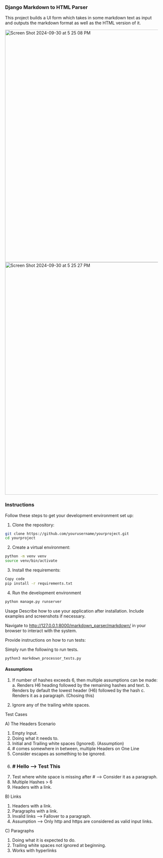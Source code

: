 ### Django Markdown to HTML Parser


This project builds a UI form which takes in some markdown text as input and outputs the markdown format as well as the HTML version of it. 

<img width="767" alt="Screen Shot 2024-09-30 at 5 25 08 PM" src="https://github.com/user-attachments/assets/ea28b1ff-ed96-4c7c-a944-c49464dbf191">

<img width="767" alt="Screen Shot 2024-09-30 at 5 25 27 PM" src="https://github.com/user-attachments/assets/e2884cf9-1968-4b79-a5f3-706f4af0052e">



### Instructions

Follow these steps to get your development environment set up:

1. Clone the repository:

```bash
git clone https://github.com/yourusername/yourproject.git
cd yourproject
```

2. Create a virtual environment:

```bash
python -m venv venv
source venv/bin/activate
```


3. Install the requirements:

```bash
Copy code
pip install -r requirements.txt
```

4. Run the development environment
```bash
python manage.py runserver
```

Usage
Describe how to use your application after installation. Include examples and screenshots if necessary.

Navigate to http://127.0.0.1:8000/markdown_parser/markdown/ in your browser to interact with the system.


Provide instructions on how to run tests:

Simply run the following to run tests. 

```bash
python3 markdown_processor_tests.py
```


#### Assumptions

1. If number of hashes exceeds 6, then multiple assumptions can be made: 
    a. Renders H6 heading followed by the remaining hashes and text. 
    b. Renders by default the lowest header (H6) followed by the hash
    c. Renders it as a paragraph. (Chosing this)

2. Ignore any of the trailing white spaces. 


Test Cases

A) The Headers Scenario

1. Empty Input. 
2. Doing what it needs to.  
3. Initial and Trailing white spaces (Ignored). (Assumption)
4. \# comes somewhere in between, multiple Headers on One Line
5. Consider escapes as something to be ignored. 
6. ### \# Hello --> Test This
7. Test where white space is missing after # --> Consider it as a paragraph.
8. Multiple Hashes > 6
9. Headers with a link. 



B) Links

1. Headers with a link. 
2. Paragraphs with a link.
3. Invalid links --> Fallover to a paragraph. 
4. Assumption --> Only http and https are considered as valid input links. 

C) Paragraphs

1. Doing what it is expected to do. 
2. Trailing white spaces not ignored at beginning. 
3. Works with hyperlinks
